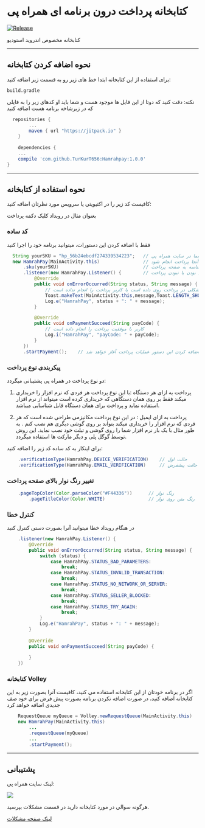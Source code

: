 # کتابخانه پرداخت درون برنامه ای همراه پی
[![Release](https://jitpack.io/v/turkurt656/hamrahpay.svg)](https://jitpack.io/#turkurt656/hamrahpay)

کتابخانه مخصوص اندروید استودیو

---
## نحوه اضافه کردن کتابخانه
برای استفاده از این کتابخانه ابتدا خط های زیر رو به قسمت زیر اضافه کنید:

`build.gradle`

نکته: دقت کنید که دوتا از این فایل ها موجود هست و شما باید او کدهای زیر را به فایلی که در زیرشاخه برنامه هست اضافه کنید

```gradle
  repositories {
		...
		maven { url "https://jitpack.io" }
	}
	
	dependencies {
    ...
    compile 'com.github.TurKurT656:Hamrahpay:1.0.0'
}
```
---
## نحوه استفاده از کتابخانه
کافیست کد زیر را در اکتیویتی یا سرویس مورد نظرتان اضافه کنید:

بعنوان مثال در رویداد کلیک دکمه پرداخت


### کد ساده
فقط با اضافه کردن این دستورات، میتوانید برنامه خود را اجرا کنید
```java
  String yourSKU = "hp_56b24ebcdf274339534223";   // شناسه کالای شما در سایت همراه پی
  new HamrahPay(MainActivity.this)                // اکتیویتی که می خواهید از آنجا پرداخت انجام شود  
      .sku(yourSKU)                               // اضافه کردن شناسه به صفحه پرداخت
      .listener(new HamrahPay.Listener() {        // لیسنر برای آگاهی شما از موفق بودن یا نبودن پرداخت
          @Override
          public void onErrorOccurred(String status, String message) {
              // مشکلی در پرداخت روی داده است یا کاربر پرداخت را انجام نداده است
              Toast.makeText(MainActivity.this,message,Toast.LENGTH_SHORT).show();
              Log.e("HamrahPay", status + ": " + message);
          }

          @Override
          public void onPaymentSucceed(String payCode) {
              // کاربر با موفقیت پرداخت را انجام داده است
              Log.i("HamrahPay", "payCode: " + payCode);
          }
      })
      .startPayment();    // با اضافه کردن این دستور عملیات پرداخت آغاز خواهد شد
```
### پیکربندی نوع پرداخت
دو نوع پرداخت در همراه پی پشتیبانی میگردد:

1. پرداخت به ازای هر دستگاه :‌با این نوع پرداخت هر فردی که نرم افزار را خریداری میکند فقط بر روی همان دستگاهی که خریداری کرده است میتواند از نرم افزار استفاده نماید و پرداخت برای همان دستگاه قابل شناسایی میباشد.

2. پرداخت به ازای ایمیل :‌ در این نوع پرداخت مکانیزمی طراحی شده است که هر فردی که نرم افزار را خریداری میکند بتواند بر روی گوشی دیگری هم نصب کنم . به طور مثال با یک بار نرم افزار شما را روی گوشی و تبلت خود نصب نماید. این روش توسط گوگل پلی و دیگر مارکت ها استفاده میگردد.

برای اینکار به کد ساده کد زیر را اضافه کنید:
```java
	.verificationType(HamrahPay.DEVICE_VERIFICATION)    // حالت اول
	.verificationType(HamrahPay.EMAIL_VERIFICATION)     // حالت دوم - حالت پیشفرض
```

### تغییر رنگ نوار بالای صفحه پرداخت
```java
	.pageTopColor(Color.parseColor("#F44336"))      // رنگ نوار
        .pageTitleColor(Color.WHITE)        		// رنگ متن روی نوار
```

### کنترل خطا
در هنگام رویداد خطا میتوانید آنرا بصورت دستی کنترل کنید
```java
	.listener(new HamrahPay.Listener() {
	    @Override
	    public void onErrorOccurred(String status, String message) {
	        switch (status) {
	            case HamrahPay.STATUS_BAD_PARAMETERS:
	                break;
	            case HamrahPay.STATUS_INVALID_TRANSACTION:
	                break;
	            case HamrahPay.STATUS_NO_NETWORK_OR_SERVER:
	                break;
	            case HamrahPay.STATUS_SELLER_BLOCKED:
	                break;
	            case HamrahPay.STATUS_TRY_AGAIN:
	                break;
	        }
	        Log.e("HamrahPay", status + ": " + message);
	    }
	
	    @Override
	    public void onPaymentSucceed(String payCode) {
	    
	    }
	})
```

### کتابخانه Volley
اگر در برنامه خودتان از این کتابخانه استفاده می کنید، کافیست آنرا بصورت زیر به این کتابخانه اضافه کنید، در صورت اضافه نکردن برنامه بصورت پیش فرض برای خود صف جدیدی اضافه خواهد کرد
```java
	RequestQueue myQueue = Volley.newRequestQueue(MainActivity.this)
	new HamrahPay(MainActivity.this)
		...
		.requestQueue(myQueue)
		...
		.startPayment();
```

---
## پشتیبانی
لینک سایت همراه پی:

[![](https://hamrahpay.com/assets/home/theme/img/logo-red.png)](https://hamrahpay.com)

هرگونه سوالی در مورد کتابخانه دارید در قسمت مشکلات بپرسید.

<a href="https://github.com/TurKurT656/HamrahPay/issues" target="_blank">
لینک صفحه مشکلات
</a>
